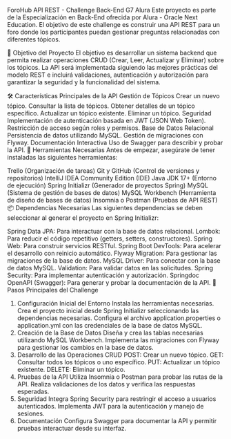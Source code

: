ForoHub API REST - Challenge Back-End G7 Alura
Este proyecto es parte de la Especialización en Back-End ofrecida por Alura - Oracle Next Education. El objetivo de este challenge es construir una API REST para un foro donde los participantes puedan gestionar preguntas relacionadas con diferentes tópicos.

🌟 Objetivo del Proyecto
El objetivo es desarrollar un sistema backend que permita realizar operaciones CRUD (Crear, Leer, Actualizar y Eliminar) sobre los tópicos. La API será implementada siguiendo las mejores prácticas del modelo REST e incluirá validaciones, autenticación y autorización para garantizar la seguridad y la funcionalidad del sistema.

🛠 Características Principales de la API
Gestión de Tópicos
Crear un nuevo tópico.
Consultar la lista de tópicos.
Obtener detalles de un tópico específico.
Actualizar un tópico existente.
Eliminar un tópico.
Seguridad
Implementación de autenticación basada en JWT (JSON Web Token).
Restricción de acceso según roles y permisos.
Base de Datos Relacional
Persistencia de datos utilizando MySQL.
Gestión de migraciones con Flyway.
Documentación Interactiva
Uso de Swagger para describir y probar la API.
🔧 Herramientas Necesarias
Antes de empezar, asegúrate de tener instaladas las siguientes herramientas:

Trello (Organización de tareas)
Git y GitHub (Control de versiones y repositorios)
IntelliJ IDEA Community Edition (IDE)
Java JDK 17+ (Entorno de ejecución)
Spring Initializr (Generador de proyectos Spring)
MySQL (Sistema de gestión de bases de datos)
MySQL Workbench (Herramienta de diseño de bases de datos)
Insomnia o Postman (Pruebas de API REST)
📦 Dependencias Necesarias
Las siguientes dependencias se deben seleccionar al generar el proyecto en Spring Initializr:

Spring Data JPA: Para interactuar con la base de datos relacional.
Lombok: Para reducir el código repetitivo (getters, setters, constructores).
Spring Web: Para construir servicios RESTful.
Spring Boot DevTools: Para acelerar el desarrollo con reinicio automático.
Flyway Migration: Para gestionar las migraciones de la base de datos.
MySQL Driver: Para conectar con la base de datos MySQL.
Validation: Para validar datos en las solicitudes.
Spring Security: Para implementar autenticación y autorización.
Springdoc OpenAPI (Swagger): Para generar y probar la documentación de la API.
📝 Pasos Principales del Challenge
1. Configuración Inicial del Entorno
Instala las herramientas necesarias.
Crea el proyecto inicial desde Spring Initializr seleccionando las dependencias necesarias.
Configura el archivo application.properties o application.yml con las credenciales de la base de datos MySQL.
2. Creación de la Base de Datos
Diseña y crea las tablas necesarias utilizando MySQL Workbench.
Implementa las migraciones con Flyway para gestionar los cambios en la base de datos.
3. Desarrollo de las Operaciones CRUD
POST: Crear un nuevo tópico.
GET: Consultar todos los tópicos o uno específico.
PUT: Actualizar un tópico existente.
DELETE: Eliminar un tópico.
4. Pruebas de la API
Utiliza Insomnia o Postman para probar las rutas de la API.
Realiza validaciones de los datos y verifica las respuestas esperadas.
5. Seguridad
Integra Spring Security para restringir el acceso a usuarios autenticados.
Implementa JWT para la autenticación y manejo de sesiones.
6. Documentación
Configura Swagger para documentar la API y permitir pruebas interactuar desde su interfaz.
